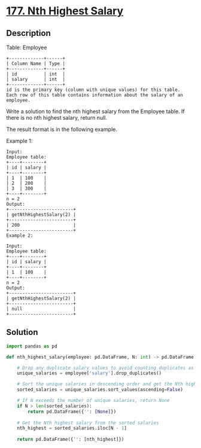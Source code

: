 # [177. Nth Highest Salary](https://leetcode.com/problems/nth-highest-salary/description/)

## Description

Table: Employee
```
+-------------+------+
| Column Name | Type |
+-------------+------+
| id          | int  |
| salary      | int  |
+-------------+------+
id is the primary key (column with unique values) for this table.
Each row of this table contains information about the salary of an employee.
 ```

Write a solution to find the nth highest salary from the Employee table. If there is no nth highest salary, return null.

The result format is in the following example.

 

Example 1:
```
Input: 
Employee table:
+----+--------+
| id | salary |
+----+--------+
| 1  | 100    |
| 2  | 200    |
| 3  | 300    |
+----+--------+
n = 2
Output: 
+------------------------+
| getNthHighestSalary(2) |
+------------------------+
| 200                    |
+------------------------+
Example 2:

Input: 
Employee table:
+----+--------+
| id | salary |
+----+--------+
| 1  | 100    |
+----+--------+
n = 2
Output: 
+------------------------+
| getNthHighestSalary(2) |
+------------------------+
| null                   |
+------------------------+
```


## Solution

```python
import pandas as pd

def nth_highest_salary(employee: pd.DataFrame, N: int) -> pd.DataFrame:

    # Drop any duplicate salary values to avoid counting duplicates as separate salary ranks
    unique_salaries = employee['salary'].drop_duplicates()

    # Sort the unique salaries in descending order and get the Nth highest salary
    sorted_salaries = unique_salaries.sort_values(ascending=False)

    # If N exceeds the number of unique salaries, return None
    if N > len(sorted_salaries):
        return pd.DataFrame({'': [None]})
    
    # Get the Nth highest salary from the sorted salaries
    nth_highest = sorted_salaries.iloc[N - 1]
    
    return pd.DataFrame({'': [nth_highest]})
```